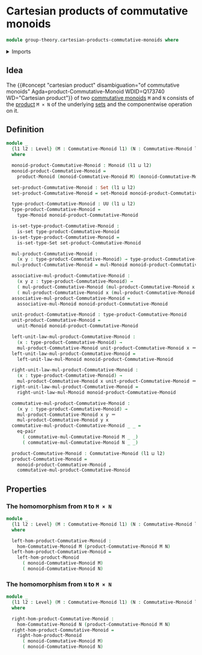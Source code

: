 # Cartesian products of commutative monoids

```agda
module group-theory.cartesian-products-commutative-monoids where
```

<details><summary>Imports</summary>

```agda
open import foundation.dependent-pair-types
open import foundation.equality-cartesian-product-types
open import foundation.identity-types
open import foundation.sets
open import foundation.universe-levels

open import group-theory.cartesian-products-monoids
open import group-theory.commutative-monoids
open import group-theory.homomorphisms-commutative-monoids
open import group-theory.monoids
```

</details>

## Idea

The
{{#concept "cartesian product" disambiguation="of commutative monoids" Agda=product-Commutative-Monoid WDID=Q173740 WD="Cartesian product"}}
of two [commutative monoids](group-theory.commutative-monoids.md) `M` and `N`
consists of the [product](foundation.cartesian-product-types.md) `M × N` of the
underlying [sets](foundation.sets.md) and the componentwise operation on it.

## Definition

```agda
module _
  {l1 l2 : Level} (M : Commutative-Monoid l1) (N : Commutative-Monoid l2)
  where

  monoid-product-Commutative-Monoid : Monoid (l1 ⊔ l2)
  monoid-product-Commutative-Monoid =
    product-Monoid (monoid-Commutative-Monoid M) (monoid-Commutative-Monoid N)

  set-product-Commutative-Monoid : Set (l1 ⊔ l2)
  set-product-Commutative-Monoid = set-Monoid monoid-product-Commutative-Monoid

  type-product-Commutative-Monoid : UU (l1 ⊔ l2)
  type-product-Commutative-Monoid =
    type-Monoid monoid-product-Commutative-Monoid

  is-set-type-product-Commutative-Monoid :
    is-set type-product-Commutative-Monoid
  is-set-type-product-Commutative-Monoid =
    is-set-type-Set set-product-Commutative-Monoid

  mul-product-Commutative-Monoid :
    (x y : type-product-Commutative-Monoid) → type-product-Commutative-Monoid
  mul-product-Commutative-Monoid = mul-Monoid monoid-product-Commutative-Monoid

  associative-mul-product-Commutative-Monoid :
    (x y z : type-product-Commutative-Monoid) →
    ( mul-product-Commutative-Monoid (mul-product-Commutative-Monoid x y) z) ＝
    ( mul-product-Commutative-Monoid x (mul-product-Commutative-Monoid y z))
  associative-mul-product-Commutative-Monoid =
    associative-mul-Monoid monoid-product-Commutative-Monoid

  unit-product-Commutative-Monoid : type-product-Commutative-Monoid
  unit-product-Commutative-Monoid =
    unit-Monoid monoid-product-Commutative-Monoid

  left-unit-law-mul-product-Commutative-Monoid :
    (x : type-product-Commutative-Monoid) →
    mul-product-Commutative-Monoid unit-product-Commutative-Monoid x ＝ x
  left-unit-law-mul-product-Commutative-Monoid =
    left-unit-law-mul-Monoid monoid-product-Commutative-Monoid

  right-unit-law-mul-product-Commutative-Monoid :
    (x : type-product-Commutative-Monoid) →
    mul-product-Commutative-Monoid x unit-product-Commutative-Monoid ＝ x
  right-unit-law-mul-product-Commutative-Monoid =
    right-unit-law-mul-Monoid monoid-product-Commutative-Monoid

  commutative-mul-product-Commutative-Monoid :
    (x y : type-product-Commutative-Monoid) →
    mul-product-Commutative-Monoid x y ＝
    mul-product-Commutative-Monoid y x
  commutative-mul-product-Commutative-Monoid _ _ =
    eq-pair
      ( commutative-mul-Commutative-Monoid M _ _)
      ( commutative-mul-Commutative-Monoid N _ _)

  product-Commutative-Monoid : Commutative-Monoid (l1 ⊔ l2)
  product-Commutative-Monoid =
    monoid-product-Commutative-Monoid ,
    commutative-mul-product-Commutative-Monoid
```

## Properties

### The homomorphism from `M` to `M × N`

```agda
module _
  {l1 l2 : Level} (M : Commutative-Monoid l1) (N : Commutative-Monoid l2)
  where

  left-hom-product-Commutative-Monoid :
    hom-Commutative-Monoid M (product-Commutative-Monoid M N)
  left-hom-product-Commutative-Monoid =
    left-hom-product-Monoid
      ( monoid-Commutative-Monoid M)
      ( monoid-Commutative-Monoid N)
```

### The homomorphism from `N` to `M × N`

```agda
module _
  {l1 l2 : Level} (M : Commutative-Monoid l1) (N : Commutative-Monoid l2)
  where

  right-hom-product-Commutative-Monoid :
    hom-Commutative-Monoid N (product-Commutative-Monoid M N)
  right-hom-product-Commutative-Monoid =
    right-hom-product-Monoid
      ( monoid-Commutative-Monoid M)
      ( monoid-Commutative-Monoid N)
```
